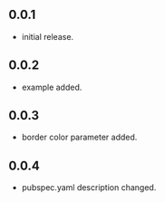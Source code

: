 ## 0.0.1

- initial release.

## 0.0.2

- example added.

## 0.0.3

- border color parameter added.

## 0.0.4

- pubspec.yaml description changed.
